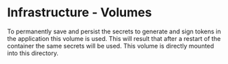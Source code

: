 # Infrastructure - Volumes

To permanently save and persist the secrets to generate and sign tokens in the application this volume is used. This will result that after a restart of the container the same secrets will be used. This volume is directly mounted into this directory.